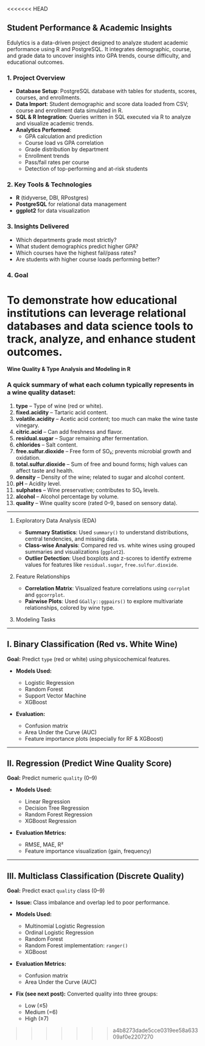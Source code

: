 <<<<<<< HEAD
## Student Performance & Academic Insights
Edulytics is a data-driven project designed to analyze student academic performance using R and PostgreSQL. It integrates demographic, course, and grade data to uncover insights into GPA trends, course difficulty, and educational outcomes.

### 1. Project Overview
- **Database Setup**: PostgreSQL database with tables for students, scores, courses, and enrollments.
- **Data Import**: Student demographic and score data loaded from CSV; course and enrollment data simulated in R.
- **SQL & R Integration**: Queries written in SQL executed via R to analyze and visualize academic trends.
- **Analytics Performed**:
  - GPA calculation and prediction
  - Course load vs GPA correlation
  - Grade distribution by department
  - Enrollment trends
  - Pass/fail rates per course
  - Detection of top-performing and at-risk students

### 2. Key Tools & Technologies
- **R** (tidyverse, DBI, RPostgres)
- **PostgreSQL** for relational data management
- **ggplot2** for data visualization

### 3. Insights Delivered
  - Which departments grade most strictly?
  - What student demographics predict higher GPA?
  - Which courses have the highest fail/pass rates?
  - Are students with higher course loads performing better?
  
### 4. Goal
  To demonstrate how educational institutions can leverage relational databases and data science tools to track, analyze, and enhance student outcomes.
=======
#### Wine Quality & Type Analysis and Modeling in R

### A quick summary of what each column typically represents in a wine quality dataset:

1. **type** – Type of wine (red or white).  
2. **fixed.acidity** – Tartaric acid content.  
3. **volatile.acidity** – Acetic acid content; too much can make the wine taste vinegary.  
4. **citric.acid** – Can add freshness and flavor.  
5. **residual.sugar** – Sugar remaining after fermentation.  
6. **chlorides** – Salt content.  
7. **free.sulfur.dioxide** – Free form of SO₂; prevents microbial growth and oxidation.  
8. **total.sulfur.dioxide** – Sum of free and bound forms; high values can affect taste and health.  
9. **density** – Density of the wine; related to sugar and alcohol content.  
10. **pH** – Acidity level.  
11. **sulphates** – Wine preservative; contributes to SO₂ levels.  
12. **alcohol** – Alcohol percentage by volume.  
13. **quality** – Wine quality score (rated 0–9, based on sensory data).  
-------------------------------------------------------------------------------
1. Exploratory Data Analysis (EDA)  
   - **Summary Statistics**: Used `summary()` to understand distributions, central tendencies, and missing data.  
   - **Class-wise Analysis**: Compared red vs. white wines using grouped summaries and visualizations (`ggplot2`).  
   - **Outlier Detection**: Used boxplots and z-scores to identify extreme values for features like `residual.sugar`, `free.sulfur.dioxide`.

2. Feature Relationships  
   - **Correlation Matrix**: Visualized feature correlations using `corrplot` and `ggcorrplot`.  
   - **Pairwise Plots**: Used `GGally::ggpairs()` to explore multivariate relationships, colored by wine type.

3. Modeling Tasks
----------------------------------------------------------------------------------

## I. Binary Classification (Red vs. White Wine)

**Goal:** Predict `type` (red or white) using physicochemical features.

- **Models Used:**
  - Logistic Regression  
  - Random Forest  
  - Support Vector Machine  
  - XGBoost  

- **Evaluation:**
  - Confusion matrix  
  - Area Under the Curve (AUC)  
  - Feature importance plots (especially for RF & XGBoost)  

---

## II. Regression (Predict Wine Quality Score)

**Goal:** Predict numeric `quality` (0–9)

- **Models Used:**
  - Linear Regression  
  - Decision Tree Regression  
  - Random Forest Regression  
  - XGBoost Regression  

- **Evaluation Metrics:**
  - RMSE, MAE, R²  
  - Feature importance visualization (gain, frequency)  

---

## III. Multiclass Classification (Discrete Quality)

**Goal:** Predict exact `quality` class (0–9)

- **Issue:** Class imbalance and overlap led to poor performance.

- **Models Used:**
  - Multinomial Logistic Regression  
  - Ordinal Logistic Regression  
  - Random Forest  
  - Random Forest implementation: `ranger()`  
  - XGBoost  

- **Evaluation Metrics:**
  - Confusion matrix  
  - Area Under the Curve (AUC)  

- **Fix (see next post):** Converted quality into three groups:
  - Low (≤5)  
  - Medium (=6)  
  - High (≥7)  

>>>>>>> a4b8273dade5cce0319ee58a63309af0e2207270
